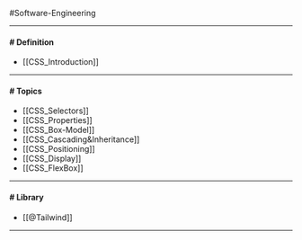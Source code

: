 #Software-Engineering 

---
#### # Definition

- [[CSS_Introduction]]

---
#### # Topics

- [[CSS_Selectors]]
- [[CSS_Properties]]
- [[CSS_Box-Model]]
- [[CSS_Cascading&Inheritance]]
- [[CSS_Positioning]]
- [[CSS_Display]]
- [[CSS_FlexBox]]

---
#### # Library

- [[@Tailwind]]

---